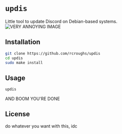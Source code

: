 # `updis`
Little tool to update Discord on Debian-based systems.
![VERY ANNOYING IMAGE](https://i.stack.imgur.com/TwcBH.png)
## Installation
```bash
git clone https://github.com/rcroughs/updis
cd updis
sudo make install
```
## Usage
```bash
updis
```
AND BOOM YOU'RE DONE
## License
do whatever you want with this, idc

